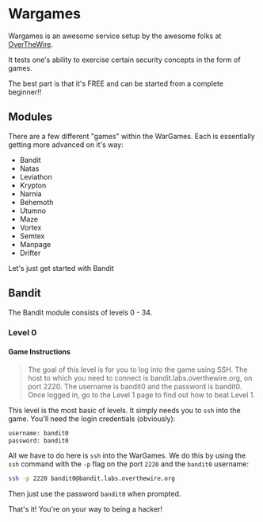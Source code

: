 # Wargames

Wargames is an awesome service setup by the awesome folks at [OverTheWire](www.overthewire.com).

It tests one's ability to exercise certain security concepts in the form of games.

The best part is that it's FREE and can be started from a complete beginner!!

## Modules
There are a few different "games" within the WarGames. Each is essentially getting more advanced on it's way:
- Bandit
- Natas
- Leviathon
- Krypton
- Narnia
- Behemoth
- Utumno
- Maze
- Vortex
- Semtex
- Manpage
- Drifter

Let's just get started with Bandit

## Bandit

The Bandit module consists of levels 0 - 34.

### Level 0
#### Game Instructions

>The goal of this level is for you to log into the game using SSH. The host to which you need to connect is bandit.labs.overthewire.org, on port 2220. The username is bandit0 and the password is bandit0. Once logged in, go to the Level 1 page to find out how to beat Level 1.


This level is the most basic of levels. It simply needs you to `ssh` into the game.
You'll need the login credentials (obviously):
```bash
username: bandit0
password: bandit0
```
All we have to do here is `ssh` into the WarGames.
We do this by using the `ssh` command with the `-p` flag on the port `2220` and the `bandit0` username:
```bash
ssh -p 2220 bandit0@bandit.labs.overthewire.org
```
Then just use the password `bandit0` when prompted.

That's it! You're on your way to being a hacker!
